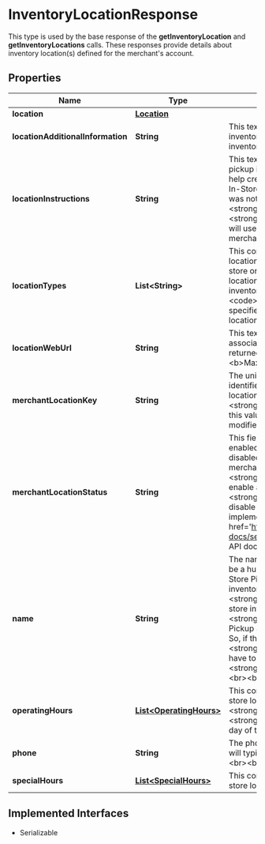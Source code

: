 

# InventoryLocationResponse

This type is used by the base response of the <strong>getInventoryLocation</strong> and <strong>getInventoryLocations</strong> calls. These responses provide details about inventory location(s) defined for the merchant's account.
## Properties

Name | Type | Description | Notes
------------ | ------------- | ------------- | -------------
**location** | [**Location**](Location.md) |  |  [optional]
**locationAdditionalInformation** | **String** | This text field provides additional information about an inventory location. This field is returned if it is set for the inventory location. &lt;br&gt;&lt;br&gt;&lt;b&gt;Max length&lt;/b&gt;: 256 |  [optional]
**locationInstructions** | **String** | This text field is used by the merchant to provide special pickup instructions for the store location. This field can help create a pleasant and easy pickup experience for In-Store Pickup and Click and Collect orders. If this field was not set up through a &lt;strong&gt;createInventoryLocation&lt;/strong&gt; or a &lt;strong&gt;updateInventoryLocation&lt;/strong&gt; call, eBay will use the default pickup instructions contained in the merchant&#39;s profile.&lt;br&gt;&lt;br&gt;&lt;b&gt;Max length&lt;/b&gt;: 1000 |  [optional]
**locationTypes** | **List&lt;String&gt;** | This container defines the function of the inventory location. Typically, an inventory location will serve as a store or a warehouse, but in some cases, an inventory location may be both. &lt;br&gt;&lt;br&gt;The location type of an inventory location defaults to &lt;code&gt;WAREHOUSE&lt;/code&gt; if a location type is not specified when a merchant creates an inventory location. |  [optional]
**locationWebUrl** | **String** | This text field shows the  Website address (URL) associated with the inventory location. This field is returned if defined for the inventory location. &lt;br&gt;&lt;br&gt;&lt;b&gt;Max length&lt;/b&gt;: 512 |  [optional]
**merchantLocationKey** | **String** | The unique identifier of the inventory location. This identifier is set up by the merchant when the inventory location is first created with the &lt;strong&gt;createInventoryLocation&lt;/strong&gt; call. Once this value is set for an inventory location, it cannot be modified. &lt;br&gt;&lt;br&gt;&lt;b&gt;Max length&lt;/b&gt;: 36 |  [optional]
**merchantLocationStatus** | **String** | This field indicates whether the inventory location is enabled (inventory can be loaded to location) or disabled (inventory can not be loaded to location). The merchant can use the &lt;strong&gt;enableInventoryLocation&lt;/strong&gt; call to enable an inventory location in disabled status, or the &lt;strong&gt;disableInventoryLocation&lt;/strong&gt; call to disable an inventory location in enabled status. For implementation help, refer to &lt;a href&#x3D;&#39;https://developer.ebay.com/api-docs/sell/inventory/types/api:StatusEnum&#39;&gt;eBay API documentation&lt;/a&gt; |  [optional]
**name** | **String** | The name of the inventory location. This name should be a human-friendly name as it will be displayed in In-Store Pickup and Click and Collect listings. For store inventory locations, this field is not required for the &lt;strong&gt;createInventoryLocation&lt;/strong&gt; call, but a store inventory location must have a defined &lt;strong&gt;name&lt;/strong&gt; value before an In-Store Pickup and Click and Collect enabled offer is published. So, if the seller omits this field in the &lt;strong&gt;createInventoryLocation&lt;/strong&gt; call, it will have to be added later through a &lt;strong&gt;updateInventoryLocation&lt;/strong&gt; call. &lt;br&gt;&lt;br&gt;&lt;b&gt;Max length&lt;/b&gt;: 1000 |  [optional]
**operatingHours** | [**List&lt;OperatingHours&gt;**](OperatingHours.md) | This container shows the regular operating hours for a store location during the days of the week. A &lt;strong&gt;dayOfWeekEnum&lt;/strong&gt; field and an &lt;strong&gt;intervals&lt;/strong&gt; container is shown for each day of the week that the store location is open. |  [optional]
**phone** | **String** | The phone number for an inventory location. This field will typically only be set and returned for store locations. &lt;br&gt;&lt;br&gt;&lt;b&gt;Max length&lt;/b&gt;: 36 |  [optional]
**specialHours** | [**List&lt;SpecialHours&gt;**](SpecialHours.md) | This container shows the special operating hours for a store location on a specific date or dates. |  [optional]


## Implemented Interfaces

* Serializable


